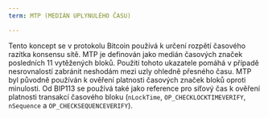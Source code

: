 ```yaml
---
term: MTP (MEDIÁN UPLYNULÉHO ČASU)

---
```

Tento koncept se v protokolu Bitcoin používá k určení rozpětí časového razítka konsensu sítě. MTP je definován jako medián časových značek posledních 11 vytěžených bloků. Použití tohoto ukazatele pomáhá v případě nesrovnalostí zabránit neshodám mezi uzly ohledně přesného času. MTP byl původně používán k ověření platnosti časových značek bloků oproti minulosti. Od BIP113 se používá také jako reference pro síťový čas k ověření platnosti transakcí časového bloku (`nLockTime`, `OP_CHECKLOCKTIMEVERIFY`, `nSequence` a `OP_CHECKSEQUENCEVERIFY`).